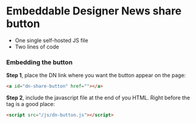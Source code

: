 
# Embeddable Designer News share button

- One single self-hosted JS file
- Two lines of code

### Embedding the button

**Step 1**, place the DN link where you want the button appear on the page:

```html
<a id="dn-share-button" href=""></a>
```

**Step 2**, include the javascript file at the end of you HTML. Right before the </body> tag is a good place:

```html
<script src="/js/dn-button.js"></script>
```

